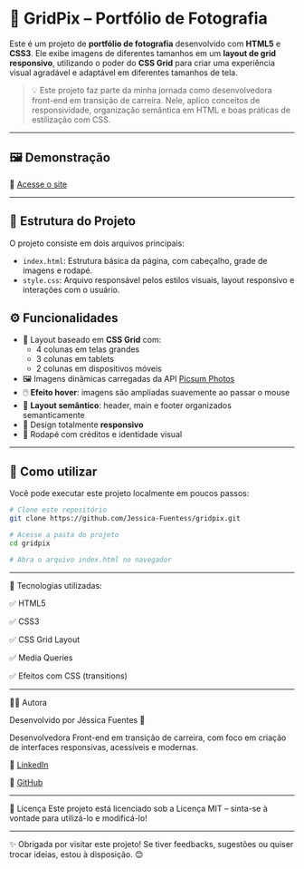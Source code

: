 # 📸 GridPix – Portfólio de Fotografia

Este é um projeto de **portfólio de fotografia** desenvolvido com **HTML5** e **CSS3**. Ele exibe imagens de diferentes tamanhos em um **layout de grid responsivo**, utilizando o poder do **CSS Grid** para criar uma experiência visual agradável e adaptável em diferentes tamanhos de tela.

> 💡 Este projeto faz parte da minha jornada como desenvolvedora front-end em transição de carreira. Nele, aplico conceitos de responsividade, organização semântica em HTML e boas práticas de estilização com CSS.

---

## 🖼️ Demonstração

🔗 [Acesse o site](https://jessica-fuentess.github.io/grid-pix/)

---

## 📁 Estrutura do Projeto

O projeto consiste em dois arquivos principais:

- `index.html`: Estrutura básica da página, com cabeçalho, grade de imagens e rodapé.
- `style.css`: Arquivo responsável pelos estilos visuais, layout responsivo e interações com o usuário.

## ⚙️ Funcionalidades

- 🧩 Layout baseado em **CSS Grid** com:
  - 4 colunas em telas grandes
  - 3 colunas em tablets
  - 2 colunas em dispositivos móveis
- 🖼️ Imagens dinâmicas carregadas da API [Picsum Photos](https://picsum.photos/)
- 🖱️ **Efeito hover**: imagens são ampliadas suavemente ao passar o mouse
- 🧾 **Layout semântico**: header, main e footer organizados semanticamente
- 📱 Design totalmente **responsivo**
- 📌 Rodapé com créditos e identidade visual

---

## 🚀 Como utilizar

Você pode executar este projeto localmente em poucos passos:

```bash
# Clone este repositório
git clone https://github.com/Jessica-Fuentess/gridpix.git

# Acesse a pasta do projeto
cd gridpix

# Abra o arquivo index.html no navegador
```

---

🧰 Tecnologias utilizadas:

✅ HTML5

✅ CSS3

✅ CSS Grid Layout

✅ Media Queries

✅ Efeitos com CSS (transitions)

---

👩‍💻 Autora

Desenvolvido por Jéssica Fuentes 💜

Desenvolvedora Front-end em transição de carreira, com foco em criação de interfaces responsivas, acessíveis e modernas.

🔗 [LinkedIn](https://www.linkedin.com/in/j%C3%A9ssica-fuentes/)

🔗 [GitHub](https://github.com/Jessica-Fuentess) 

---

📄 Licença
Este projeto está licenciado sob a Licença MIT – sinta-se à vontade para utilizá-lo e modificá-lo!

---

✨ Obrigada por visitar este projeto! Se tiver feedbacks, sugestões ou quiser trocar ideias, estou à disposição. 😊
